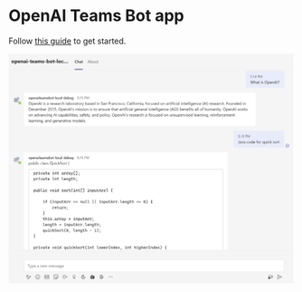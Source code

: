 # OpenAI Teams Bot app

Follow [this guide](./bot/README.md) to get started.

![OpenAI](./bot/images/openai-chat.png)